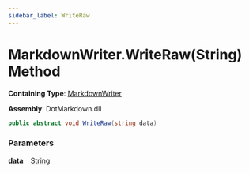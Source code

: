 ```yaml
---
sidebar_label: WriteRaw
---
```


# MarkdownWriter\.WriteRaw\(String\) Method

**Containing Type**: [MarkdownWriter](../index.md)

**Assembly**: DotMarkdown\.dll

```csharp
public abstract void WriteRaw(string data)
```

### Parameters

**data** &ensp; [String](https://docs.microsoft.com/en-us/dotnet/api/system.string)